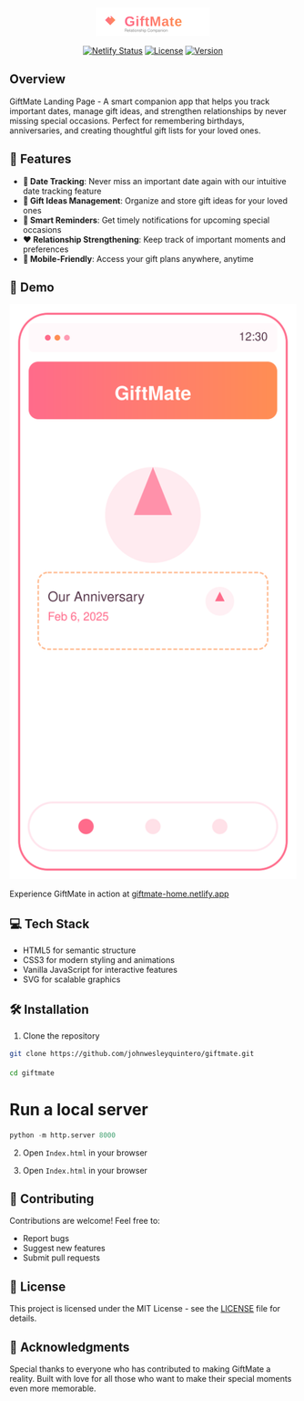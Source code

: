 <div align="center">
  <img src="assets/logo.svg" alt="GiftMate Logo" width="200" />

  [![Netlify Status](https://api.netlify.com/api/v1/badges/project-status/deploy-status)](https://giftmate-page.netlify.app)
  [![License](https://img.shields.io/badge/license-MIT-blue.svg)](LICENSE)
  [![Version](https://img.shields.io/badge/version-1.0.0-green.svg)]()
</div>

## Overview

GiftMate Landing Page - A smart companion app that helps you track important dates, manage gift ideas, and strengthen relationships by never missing special occasions. Perfect for remembering birthdays, anniversaries, and creating thoughtful gift lists for your loved ones.

## 🌟 Features

- **📅 Date Tracking**: Never miss an important date again with our intuitive date tracking feature
- **🎁 Gift Ideas Management**: Organize and store gift ideas for your loved ones
- **🔔 Smart Reminders**: Get timely notifications for upcoming special occasions
- **❤️ Relationship Strengthening**: Keep track of important moments and preferences
- **📱 Mobile-Friendly**: Access your gift plans anywhere, anytime

## 🚀 Demo

![GiftMate Preview](assets/preview.svg)

Experience GiftMate in action at [giftmate-home.netlify.app](https://giftmate-dev.netlify.app)

## 💻 Tech Stack

- HTML5 for semantic structure
- CSS3 for modern styling and animations
- Vanilla JavaScript for interactive features
- SVG for scalable graphics

## 🛠️ Installation

1. Clone the repository
```bash
git clone https://github.com/johnwesleyquintero/giftmate.git

cd giftmate
```

# Run a local server
```python
python -m http.server 8000
```

2. Open `Index.html` in your browser


2. Open `Index.html` in your browser

## 🤝 Contributing

Contributions are welcome! Feel free to:
- Report bugs
- Suggest new features
- Submit pull requests

## 📝 License

This project is licensed under the MIT License - see the [LICENSE](LICENSE) file for details.

## 💖 Acknowledgments

Special thanks to everyone who has contributed to making GiftMate a reality. Built with love for all those who want to make their special moments even more memorable.


